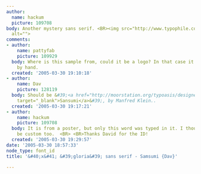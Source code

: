 ```yaml
---
author:
  name: hackum
  picture: 109708
body: Another mystery sans serif. <BR><img src="http://www.typophile.com/forums/messages/83/68386.gif"
  alt="">
comments:
- author:
    name: pattyfab
    picture: 109929
  body: Where is this sample from, could it be a logo? In that case it may have been  done
    by hand.
  created: '2005-03-30 19:10:18'
- author:
    name: Dav
    picture: 128119
  body: Should be &#39;<a href="http://moorstation.org/typoasis/designers/klein04/text/sansumi.htm"
    target="_blank">Sansumi</a>&#39;, by Manfred Klein..
  created: '2005-03-30 19:17:21'
- author:
    name: hackum
    picture: 109708
  body: It is from a poster, but only this word was typed in it. I thought it might
    be custom too.  <BR> <BR>Thanks David for the ID!
  created: '2005-03-30 19:29:57'
date: '2005-03-30 18:57:33'
node_type: font_id
title: '&#40;x&#41; &#39;gloria&#39; sans serif - Samsumi {Dav}'

---
```

